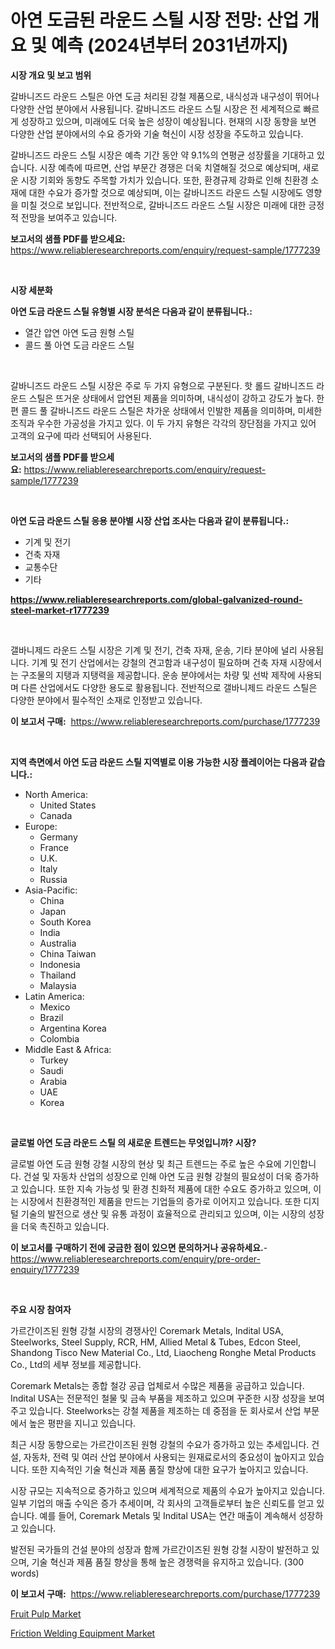 <p><h1>아연 도금된 라운드 스틸 시장 전망: 산업 개요 및 예측 (2024년부터 2031년까지)</h1></p><p><strong>시장 개요 및 보고 범위</strong></p>
<p><p>갈바니즈드 라운드 스틸은 아연 도금 처리된 강철 제품으로, 내식성과 내구성이 뛰어나 다양한 산업 분야에서 사용됩니다. 갈바니즈드 라운드 스틸 시장은 전 세계적으로 빠르게 성장하고 있으며, 미래에도 더욱 높은 성장이 예상됩니다. 현재의 시장 동향을 보면 다양한 산업 분야에서의 수요 증가와 기술 혁신이 시장 성장을 주도하고 있습니다. </p><p>갈바니즈드 라운드 스틸 시장은 예측 기간 동안 약 9.1%의 연평균 성장률을 기대하고 있습니다. 시장 예측에 따르면, 산업 부문간 경쟁은 더욱 치열해질 것으로 예상되며, 새로운 시장 기회와 동향도 주목할 가치가 있습니다. 또한, 환경규제 강화로 인해 친환경 소재에 대한 수요가 증가할 것으로 예상되며, 이는 갈바니즈드 라운드 스틸 시장에도 영향을 미칠 것으로 보입니다. 전반적으로, 갈바니즈드 라운드 스틸 시장은 미래에 대한 긍정적 전망을 보여주고 있습니다.</p></p>
<p><strong>보고서의 샘플 PDF를 받으세요:</strong> <a href="https://www.reliableresearchreports.com/enquiry/request-sample/1777239">https://www.reliableresearchreports.com/enquiry/request-sample/1777239</a></p>
<p>&nbsp;</p>
<p><strong>시장 세분화</strong></p>
<p><strong>아연 도금 라운드 스틸 유형별 시장 분석은 다음과 같이 분류됩니다.:</strong></p>
<p><ul><li>열간 압연 아연 도금 원형 스틸</li><li>콜드 풀 아연 도금 라운드 스틸</li></ul></p>
<p>&nbsp;</p>
<p><p>갈바니즈드 라운드 스틸 시장은 주로 두 가지 유형으로 구분된다. 핫 롤드 갈바니즈드 라운드 스틸은 뜨거운 상태에서 압연된 제품을 의미하며, 내식성이 강하고 강도가 높다. 한편 콜드 풀 갈바니즈드 라운드 스틸은 차가운 상태에서 인발한 제품을 의미하며, 미세한 조직과 우수한 가공성을 가지고 있다. 이 두 가지 유형은 각각의 장단점을 가지고 있어 고객의 요구에 따라 선택되어 사용된다.</p></p>
<p><strong>보고서의 샘플 PDF를 받으세요:</strong>&nbsp;<a href="https://www.reliableresearchreports.com/enquiry/request-sample/1777239">https://www.reliableresearchreports.com/enquiry/request-sample/1777239</a></p>
<p>&nbsp;</p>
<p><strong> 아연 도금 라운드 스틸 응용 분야별 시장 산업 조사는 다음과 같이 분류됩니다.:</strong></p>
<p><ul><li>기계 및 전기</li><li>건축 자재</li><li>교통수단</li><li>기타</li></ul></p>
<p><strong><a href="https://www.reliableresearchreports.com/global-galvanized-round-steel-market-r1777239">https://www.reliableresearchreports.com/global-galvanized-round-steel-market-r1777239</a></strong></p>
<p>&nbsp;</p>
<p><p>갤바니제드 라운드 스틸 시장은 기계 및 전기, 건축 자재, 운송, 기타 분야에 널리 사용됩니다. 기계 및 전기 산업에서는 강철의 견고함과 내구성이 필요하며 건축 자재 시장에서는 구조물의 지탱과 지탱력을 제공합니다. 운송 분야에서는 차량 및 선박 제작에 사용되며 다른 산업에서도 다양한 용도로 활용됩니다. 전반적으로 갤바니제드 라운드 스틸은 다양한 분야에서 필수적인 소재로 인정받고 있습니다.</p></p>
<p><strong>이 보고서 구매:</strong>&nbsp; <a href="https://www.reliableresearchreports.com/purchase/1777239">https://www.reliableresearchreports.com/purchase/1777239</a></p>
<p>&nbsp;</p>
<p><strong>지역 측면에서 아연 도금 라운드 스틸 지역별로 이용 가능한 시장 플레이어는 다음과 같습니다.:</strong></p>
<p><ul>
    <li>
        North America:
        <ul>
            <li>United States</li>
            <li>Canada</li>
        </ul>
    </li>
    <li>
        Europe:
        <ul>
            <li>Germany</li>
            <li>France</li>
            <li>U.K.</li>
            <li>Italy</li>
            <li>Russia</li>
        </ul>
    </li>
    <li>
        Asia-Pacific:
        <ul>
            <li>China</li>
            <li>Japan</li>
            <li>South Korea</li>
            <li>India</li>
            <li>Australia</li>
            <li>China Taiwan</li>
            <li>Indonesia</li>
            <li>Thailand</li>
            <li>Malaysia</li>
        </ul>
    </li>
    <li>
        Latin America:
        <ul>
            <li>Mexico</li>
            <li>Brazil</li>
            <li>Argentina Korea</li>
            <li>Colombia</li>
        </ul>
    </li>
    <li>
        Middle East & Africa:
        <ul>
            <li>Turkey</li>
            <li>Saudi</li>
            <li>Arabia</li>
            <li>UAE</li>
            <li>Korea</li>
        </ul>
    </li>
    </ul></p>
<p>&nbsp;</p>
<p><strong>글로벌 아연 도금 라운드 스틸 의 새로운 트렌드는 무엇입니까? 시장?</strong></p>
<p><p>글로벌 아연 도금 원형 강철 시장의 현상 및 최근 트렌드는 주로 높은 수요에 기인합니다. 건설 및 자동차 산업의 성장으로 인해 아연 도금 원형 강철의 필요성이 더욱 증가하고 있습니다. 또한 지속 가능성 및 환경 친화적 제품에 대한 수요도 증가하고 있으며, 이는 시장에서 친환경적인 제품을 만드는 기업들의 증가로 이어지고 있습니다. 또한 디지털 기술의 발전으로 생산 및 유통 과정이 효율적으로 관리되고 있으며, 이는 시장의 성장을 더욱 촉진하고 있습니다.</p></p>
<p><strong>이 보고서를 구매하기 전에 궁금한 점이 있으면 문의하거나 공유하세요.</strong>- <a href="https://www.reliableresearchreports.com/enquiry/pre-order-enquiry/1777239">https://www.reliableresearchreports.com/enquiry/pre-order-enquiry/1777239</a></p>
<p>&nbsp;</p>
<p><strong>주요 시장 참여자</strong></p>
<p><p>가르간이즈된 원형 강철 시장의 경쟁사인 Coremark Metals, Indital USA, Steelworks, Steel Supply, RCR, HM, Allied Metal & Tubes, Edcon Steel, Shandong Tisco New Material Co., Ltd, Liaocheng Ronghe Metal Products Co., Ltd의 세부 정보를 제공합니다. </p><p>Coremark Metals는 종합 철강 공급 업체로서 수많은 제품을 공급하고 있습니다. Indital USA는 전문적인 철물 및 금속 부품을 제조하고 있으며 꾸준한 시장 성장을 보여주고 있습니다. Steelworks는 강철 제품을 제조하는 데 중점을 둔 회사로서 산업 부문에서 높은 평판을 지니고 있습니다. </p><p>최근 시장 동향으로는 가르간이즈된 원형 강철의 수요가 증가하고 있는 추세입니다. 건설, 자동차, 전력 및 여러 산업 분야에서 사용되는 원재료로서의 중요성이 높아지고 있습니다. 또한 지속적인 기술 혁신과 제품 품질 향상에 대한 요구가 높아지고 있습니다. </p><p>시장 규모는 지속적으로 증가하고 있으며 세계적으로 제품의 수요가 높아지고 있습니다. 일부 기업의 매출 수익은 증가 추세이며, 각 회사의 고객들로부터 높은 신뢰도를 얻고 있습니다. 예를 들어, Coremark Metals 및 Indital USA는 연간 매출이 계속해서 성장하고 있습니다. </p><p>발전된 국가들의 건설 분야의 성장과 함께 가르간이즈된 원형 강철 시장이 발전하고 있으며, 기술 혁신과 제품 품질 향상을 통해 높은 경쟁력을 유지하고 있습니다. (300 words)</p></p>
<p><strong>이 보고서 구매:</strong>&nbsp;&nbsp;<a href="https://www.reliableresearchreports.com/purchase/1777239">https://www.reliableresearchreports.com/purchase/1777239</a></p>
<p><p><a href="https://scarlet-rocket-c63.notion.site/Fruit-Pulp-Market-Research-Report-Its-History-and-Forecast-2024-to-2031-129261a974134a178e8eef17eb255734">Fruit Pulp Market</a></p><p><a href="https://github.com/GroverBarry/Market-Research-Report-List-4/blob/main/friction-welding-equipment-market.md">Friction Welding Equipment Market</a></p></p>